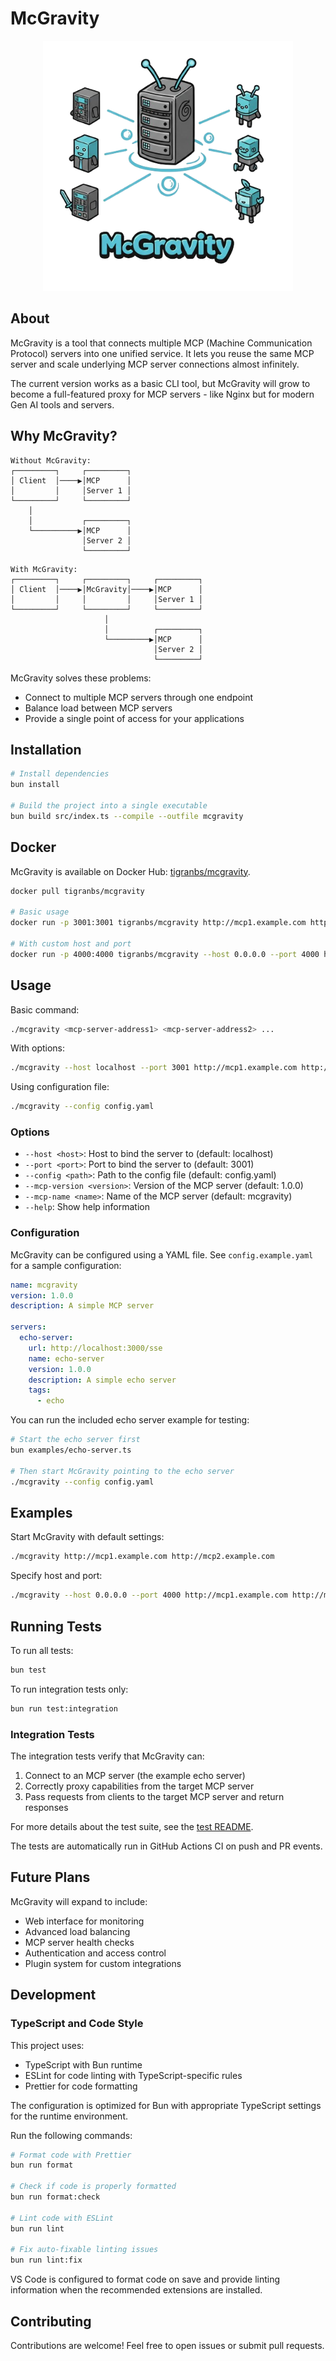 # McGravity

<div align="center">
  <img src="./assets/thumbnail.png" alt="McGravity Thumbnail" width="400">
</div>

## About

McGravity is a tool that connects multiple MCP (Machine Communication Protocol) servers into one unified service. It lets you reuse the same MCP server and scale underlying MCP server connections almost infinitely.

The current version works as a basic CLI tool, but McGravity will grow to become a full-featured proxy for MCP servers - like Nginx but for modern Gen AI tools and servers.

## Why McGravity?

```
Without McGravity:
┌─────────┐     ┌─────────┐
│ Client  │────▶│MCP      │
│         │     │Server 1 │
└─────────┘     └─────────┘
    │
    │           ┌─────────┐
    └──────────▶│MCP      │
                │Server 2 │
                └─────────┘
```

```
With McGravity:
┌─────────┐     ┌─────────┐     ┌─────────┐
│ Client  │────▶│McGravity│────▶│MCP      │
│         │     │         │     │Server 1 │
└─────────┘     └─────────┘     └─────────┘
                     │
                     │          ┌─────────┐
                     └─────────▶│MCP      │
                                │Server 2 │
                                └─────────┘
```

McGravity solves these problems:

- Connect to multiple MCP servers through one endpoint
- Balance load between MCP servers
- Provide a single point of access for your applications

## Installation

```bash
# Install dependencies
bun install

# Build the project into a single executable
bun build src/index.ts --compile --outfile mcgravity
```

## Docker

McGravity is available on Docker Hub: [tigranbs/mcgravity](https://hub.docker.com/r/tigranbs/mcgravity).

```bash
docker pull tigranbs/mcgravity

# Basic usage
docker run -p 3001:3001 tigranbs/mcgravity http://mcp1.example.com http://mcp2.example.com

# With custom host and port
docker run -p 4000:4000 tigranbs/mcgravity --host 0.0.0.0 --port 4000 http://mcp1.example.com
```

## Usage

Basic command:

```bash
./mcgravity <mcp-server-address1> <mcp-server-address2> ...
```

With options:

```bash
./mcgravity --host localhost --port 3001 http://mcp1.example.com http://mcp2.example.com
```

Using configuration file:

```bash
./mcgravity --config config.yaml
```

### Options

- `--host <host>`: Host to bind the server to (default: localhost)
- `--port <port>`: Port to bind the server to (default: 3001)
- `--config <path>`: Path to the config file (default: config.yaml)
- `--mcp-version <version>`: Version of the MCP server (default: 1.0.0)
- `--mcp-name <name>`: Name of the MCP server (default: mcgravity)
- `--help`: Show help information

### Configuration

McGravity can be configured using a YAML file. See `config.example.yaml` for a sample configuration:

```yaml
name: mcgravity
version: 1.0.0
description: A simple MCP server

servers:
  echo-server:
    url: http://localhost:3000/sse
    name: echo-server
    version: 1.0.0
    description: A simple echo server
    tags:
      - echo
```

You can run the included echo server example for testing:

```bash
# Start the echo server first
bun examples/echo-server.ts

# Then start McGravity pointing to the echo server
./mcgravity --config config.yaml
```

## Examples

Start McGravity with default settings:

```bash
./mcgravity http://mcp1.example.com http://mcp2.example.com
```

Specify host and port:

```bash
./mcgravity --host 0.0.0.0 --port 4000 http://mcp1.example.com http://mcp2.example.com
```

## Running Tests

To run all tests:

```bash
bun test
```

To run integration tests only:

```bash
bun run test:integration
```

### Integration Tests

The integration tests verify that McGravity can:

1. Connect to an MCP server (the example echo server)
2. Correctly proxy capabilities from the target MCP server
3. Pass requests from clients to the target MCP server and return responses

For more details about the test suite, see the [test README](test/README.md).

The tests are automatically run in GitHub Actions CI on push and PR events.

## Future Plans

McGravity will expand to include:

- Web interface for monitoring
- Advanced load balancing
- MCP server health checks
- Authentication and access control
- Plugin system for custom integrations

## Development

### TypeScript and Code Style

This project uses:

- TypeScript with Bun runtime
- ESLint for code linting with TypeScript-specific rules
- Prettier for code formatting

The configuration is optimized for Bun with appropriate TypeScript settings for the runtime environment.

Run the following commands:

```bash
# Format code with Prettier
bun run format

# Check if code is properly formatted
bun run format:check

# Lint code with ESLint
bun run lint

# Fix auto-fixable linting issues
bun run lint:fix
```

VS Code is configured to format code on save and provide linting information when the recommended extensions are installed.

## Contributing

Contributions are welcome! Feel free to open issues or submit pull requests.
